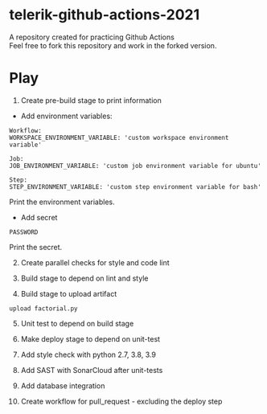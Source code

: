 # telerik-github-actions-2021
A repository created for practicing Github Actions  
Feel free to fork this repository and work in the forked version.

# Play
1. Create pre-build stage to print information

* Add environment variables:
```
Workflow:
WORKSPACE_ENVIRONMENT_VARIABLE: 'custom workspace environment variable'

Job:
JOB_ENVIRONMENT_VARIABLE: 'custom job environment variable for ubuntu'

Step:
STEP_ENVIRONMENT_VARIABLE: 'custom step environment variable for bash'
```
Print the environment variables.

* Add secret
```
PASSWORD
```
Print the secret.

2. Create parallel checks for style and code lint

3. Build stage to depend on lint and style

4. Build stage to upload artifact
```
upload factorial.py
```
5. Unit test to depend on build stage

6. Make deploy stage to depend on unit-test

7. Add style check with python 2.7, 3.8, 3.9

8. Add SAST with SonarCloud after unit-tests

9. Add database integration

10. Create workflow for pull_request - excluding the deploy step

